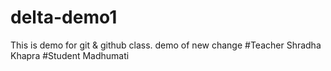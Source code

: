 # delta-demo1
This is demo for git &amp; github class.
demo of new change
#Teacher
Shradha Khapra
#Student
Madhumati
